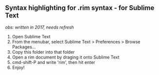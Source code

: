 Syntax highlighting for .rim syntax - for Sublime Text
---

*obs: written in 2017, needs refresh*

1. Open Sublime Text
2. From the menubar, select Sublime Text > Preferences > Browse Packages...
3. Copy this folder into that folder
4. Open a rim document by draging it onto Sublime Text
5. cmd-shift-P and write 'rim', then hit enter
6. Enjoy!
